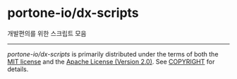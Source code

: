 # portone-io/dx-scripts

개발편의를 위한 스크립트 모음

---

_portone-io/dx-scripts_ is primarily distributed under the terms of both the
[MIT license] and the [Apache License (Version 2.0)]. See [COPYRIGHT] for
details.

[MIT license]: LICENSE-MIT
[Apache License (Version 2.0)]: LICENSE-APACHE
[COPYRIGHT]: COPYRIGHT
